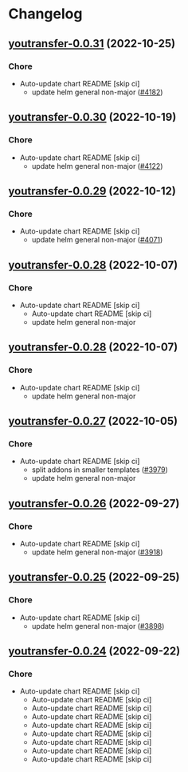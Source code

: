 # Changelog



## [youtransfer-0.0.31](https://github.com/truecharts/charts/compare/youtransfer-0.0.30...youtransfer-0.0.31) (2022-10-25)

### Chore

- Auto-update chart README [skip ci]
  - update helm general non-major ([#4182](https://github.com/truecharts/charts/issues/4182))




## [youtransfer-0.0.30](https://github.com/truecharts/charts/compare/youtransfer-0.0.29...youtransfer-0.0.30) (2022-10-19)

### Chore

- Auto-update chart README [skip ci]
  - update helm general non-major ([#4122](https://github.com/truecharts/charts/issues/4122))




## [youtransfer-0.0.29](https://github.com/truecharts/charts/compare/youtransfer-0.0.28...youtransfer-0.0.29) (2022-10-12)

### Chore

- Auto-update chart README [skip ci]
  - update helm general non-major ([#4071](https://github.com/truecharts/charts/issues/4071))




## [youtransfer-0.0.28](https://github.com/truecharts/charts/compare/youtransfer-0.0.27...youtransfer-0.0.28) (2022-10-07)

### Chore

- Auto-update chart README [skip ci]
  - Auto-update chart README [skip ci]
  - update helm general non-major




## [youtransfer-0.0.28](https://github.com/truecharts/charts/compare/youtransfer-0.0.27...youtransfer-0.0.28) (2022-10-07)

### Chore

- Auto-update chart README [skip ci]
  - update helm general non-major




## [youtransfer-0.0.27](https://github.com/truecharts/charts/compare/youtransfer-0.0.26...youtransfer-0.0.27) (2022-10-05)

### Chore

- Auto-update chart README [skip ci]
  - split addons in smaller templates ([#3979](https://github.com/truecharts/charts/issues/3979))
  - update helm general non-major




## [youtransfer-0.0.26](https://github.com/truecharts/charts/compare/youtransfer-0.0.25...youtransfer-0.0.26) (2022-09-27)

### Chore

- Auto-update chart README [skip ci]
  - update helm general non-major ([#3918](https://github.com/truecharts/charts/issues/3918))




## [youtransfer-0.0.25](https://github.com/truecharts/charts/compare/youtransfer-0.0.24...youtransfer-0.0.25) (2022-09-25)

### Chore

- Auto-update chart README [skip ci]
  - update helm general non-major ([#3898](https://github.com/truecharts/charts/issues/3898))




## [youtransfer-0.0.24](https://github.com/truecharts/charts/compare/youtransfer-0.0.23...youtransfer-0.0.24) (2022-09-22)

### Chore

- Auto-update chart README [skip ci]
  - Auto-update chart README [skip ci]
  - Auto-update chart README [skip ci]
  - Auto-update chart README [skip ci]
  - Auto-update chart README [skip ci]
  - Auto-update chart README [skip ci]
  - Auto-update chart README [skip ci]
  - Auto-update chart README [skip ci]
  - Auto-update chart README [skip ci]
